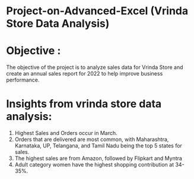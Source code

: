 # Project-on-Advanced-Excel (Vrinda Store Data Analysis)
# Objective : 
The objective of the project is to analyze sales data for Vrinda Store and create an annual sales report for 2022 to help improve business performance.

# Insights from vrinda store data analysis: 
1) Highest Sales and Orders occur in March. 
2) Orders that are delivered are most common, with Maharashtra, Karnataka, UP, Telangana, and Tamil Nadu being the top 5 states for sales.
3) The highest sales are from Amazon, followed by Flipkart and Myntra
4) Adult category women have the highest shopping contribution at 34-35%.
